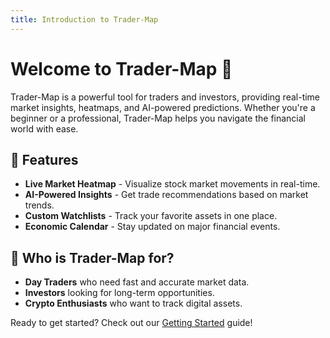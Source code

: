 ```yaml
---
title: Introduction to Trader-Map
---
```


# Welcome to Trader-Map 📍

Trader-Map is a powerful tool for traders and investors, providing real-time market insights, heatmaps, and AI-powered predictions. Whether you're a beginner or a professional, Trader-Map helps you navigate the financial world with ease.

## 🚀 Features
- **Live Market Heatmap** - Visualize stock market movements in real-time.
- **AI-Powered Insights** - Get trade recommendations based on market trends.
- **Custom Watchlists** - Track your favorite assets in one place.
- **Economic Calendar** - Stay updated on major financial events.

## 🎯 Who is Trader-Map for?
- **Day Traders** who need fast and accurate market data.
- **Investors** looking for long-term opportunities.
- **Crypto Enthusiasts** who want to track digital assets.

Ready to get started? Check out our [Getting Started](getting-started) guide!
